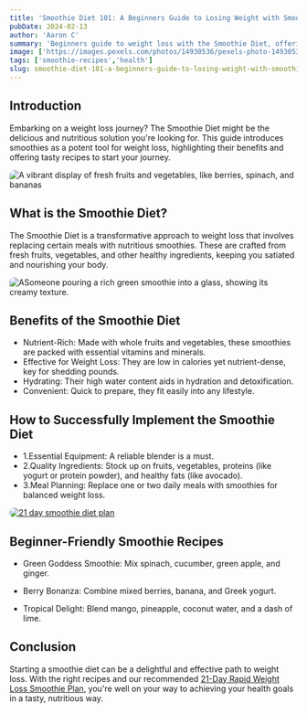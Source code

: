 ```yaml
---
title: 'Smoothie Diet 101: A Beginners Guide to Losing Weight with Smoothies'
pubDate: 2024-02-13
author: 'Aaron C'
summary: 'Beginners guide to weight loss with the Smoothie Diet, offering nutritious recipes and effective diet tips'
image: ['https://images.pexels.com/photos/14930536/pexels-photo-14930536.jpeg?auto=compress&cs=tinysrgb&w=1260&h=750&dpr=1']
tags: ['smoothie-recipes','health']
slug: smoothie-diet-101-a-beginners-guide-to-losing-weight-with-smoothies
---
```



## Introduction
Embarking on a weight loss journey? The Smoothie Diet might be the delicious and nutritious solution you're looking for. This guide introduces smoothies as a potent tool for weight loss, highlighting their benefits and offering tasty recipes to start your journey.

<img src="https://images.pexels.com/photos/8845666/pexels-photo-8845666.jpeg?auto=compress&cs=tinysrgb&w=1260&h=750&dpr=1" alt="A vibrant display of fresh fruits and vegetables, like berries, spinach, and bananas" style="max-width: 100%; height: auto; display: block; margin-left: auto; margin-right: auto; border-radius: 8px">


## What is the Smoothie Diet?
The Smoothie Diet is a transformative approach to weight loss that involves replacing certain meals with nutritious smoothies. These are crafted from fresh fruits, vegetables, and other healthy ingredients, keeping you satiated and nourishing your body.



<img src="https://images.pexels.com/photos/6707445/pexels-photo-6707445.jpeg?auto=compress&cs=tinysrgb&w=1260&h=750&dpr=1" alt="ASomeone pouring a rich green smoothie into a glass, showing its creamy texture.
" style="max-width: 100%; height: auto; display: block; margin-left: auto; margin-right: auto; border-radius: 8px">


## Benefits of the Smoothie Diet
- Nutrient-Rich: Made with whole fruits and vegetables, these smoothies are packed with essential vitamins and minerals.
- Effective for Weight Loss: They are low in calories yet nutrient-dense, key for shedding pounds.
- Hydrating: Their high water content aids in hydration and detoxification.
- Convenient: Quick to prepare, they fit easily into any lifestyle.


## How to Successfully Implement the Smoothie Diet
- 1.Essential Equipment: A reliable blender is a must.
- 2.Quality Ingredients: Stock up on fruits, vegetables, proteins (like yogurt or protein powder), and healthy fats (like avocado).
- 3.Meal Planning: Replace one or two daily meals with smoothies for balanced weight loss.

<a href="https://bit.ly/3wbDNrv">
<img src="https://miro.medium.com/v2/resize:fit:786/format:webp/0*1N05EFIW73fcor4f.jpg" alt=" 21 day smoothie diet plan
" style="max-width: 100%; height: auto; display: block; margin-left: auto; margin-right: auto; border-radius: 8px">
</a>




## Beginner-Friendly Smoothie Recipes
- Green Goddess Smoothie: Mix spinach, cucumber, green apple, and ginger.

- Berry Bonanza: Combine mixed berries, banana, and Greek yogurt.

- Tropical Delight: Blend mango, pineapple, coconut water, and a dash of lime.


## Conclusion
Starting a smoothie diet can be a delightful and effective path to weight loss. With the right recipes and our recommended <a class="affilate-link" href="https://bit.ly/3wbDNrv" >21-Day Rapid Weight Loss Smoothie Plan</a>, you're well on your way to achieving your health goals in a tasty, nutritious way.

